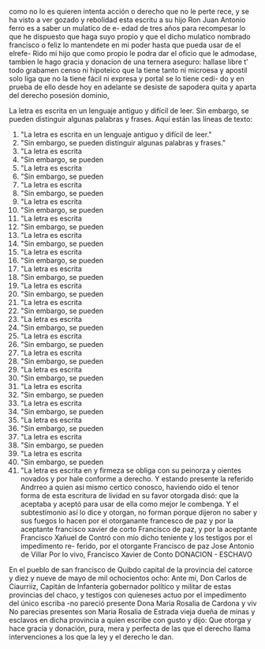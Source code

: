 como no lo es quieren intenta acción o derecho que no le perte
rece, y se ha visto a ver gozado y rebolidad esta escritu
a su hijo Ron Juan Antonio ferro es a saber un mulatico de e- edad de tres años para recompesar lo que he dispuesto que haga suyo propio y que el dicho mulatico nombrado francisco o feliz lo mantendete en mi poder hasta que pueda usar de el elrefe-
Rido mi hijo que como propio le podra dar el oficio que le admodase, tambien le hago gracia y donacion de una ternera aseguro: hallase libre t' todo grabamen censo ni hipoteico que la tiene tanto ni microesa y apostil solo liga
que no la tiene fácil ni expresa y portal se lo tiene cedi- do y en prueba de ello desde hoy en adelante se desiste de sapodera quita y aparta del derecho posesión dominio,

La letra es escrita en un lenguaje antiguo y difícil de leer. Sin embargo, se pueden distinguir algunas palabras y frases. Aquí están las líneas de texto:

1. "La letra es escrita en un lenguaje antiguo y difícil de leer."
2. "Sin embargo, se pueden distinguir algunas palabras y frases."
3. "La letra es escrita
4. "Sin embargo, se pueden
5. "La letra es escrita
6. "Sin embargo, se pueden
7. "La letra es escrita
8. "Sin embargo, se pueden
9. "La letra es escrita
10. "Sin embargo, se pueden
11. "La letra es escrita
12. "Sin embargo, se pueden
13. "La letra es escrita
14. "Sin embargo, se pueden
15. "La letra es escrita
16. "Sin embargo, se pueden
17. "La letra es escrita
18. "Sin embargo, se pueden
19. "La letra es escrita
20. "Sin embargo, se pueden
21. "La letra es escrita
22. "Sin embargo, se pueden
23. "La letra es escrita
24. "Sin embargo, se pueden
25. "La letra es escrita
26. "Sin embargo, se pueden
27. "La letra es escrita
28. "Sin embargo, se pueden
29. "La letra es escrita
30. "Sin embargo, se pueden
31. "La letra es escrita
32. "Sin embargo, se pueden
33. "La letra es escrita
34. "Sin embargo, se pueden
35. "La letra es escrita
36. "Sin embargo, se pueden
37. "La letra es escrita
38. "Sin embargo, se pueden
39. "La letra es escrita
40. "Sin embargo, se pueden
41. "La letra es escrita en
y firmeza se obliga con su peinorza y oientes novados y por hale conforme a derecho. Y estando presente la referido Andrreo a quien asi mismo certico conosco, haviendo oido el tenor forma de esta escritura de lividad en su favor otorgada
disó: que la aceptaba y aceptó para usar de ella como mejor le combenga. Y el subtestimonio así lo dice y otorgan, no forman porque dijeron no saber y sus fuegos lo hacen por el otorganante francesco de paz y por la aceptante francisco xavier de corto
Francisco de paz,
y por la aceptante Francisco Xañuel de Contró
con mío dicho teniente y los testigos por el impedimento re-
ferido, por el otorgante Francisco de paz
Jose Antonio de Villar
Por lo vivo, Francisco Xavier de Conto
DONACION - ESCHAVO

En el pueblo de san francisco de Quibdo capital de la provincia
del catorce y diez y nueve de mayo de mil ochocientos ocho:
Ante mi, Don Carlos de Ciaurriiz, Capitán de Infantería gobernador político y militar de estas provincias del chaco, y testigos con quieneses actuo por el impedimento del único escriba -no pareció presente Dona Maria Rosalia de Cardona y viv
No parecias presentes son Maria Rosalia de Estrada vieja dueña de minas y esclavos en dicha provincia a quien escribe con gusto y dijo: Que otorga y hace gracia y donación, pura, mera y perfecta de las que el derecho llama intervenciones a los que la ley y el derecho le dan.